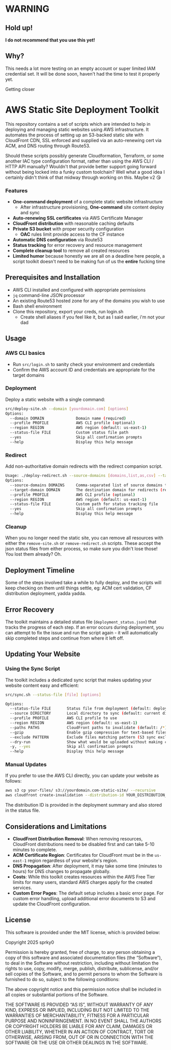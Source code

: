 # WARNING

## Hold up!
**I do not recommend that you use this yet!**

## Why?

This needs a lot more testing on an empty account or super limited IAM credential set.
It will be done soon, haven't had the time to test it properly yet.

Getting closer




# AWS Static Site Deployment Toolkit

This repository contains a set of scripts which are intended to help in deploying and 
managing static websites using AWS infrastructure. It automates the process of setting
up an S3-backed static site with CloudFront CDN, SSL enforced and supplied via an
auto-renewing cert via ACM, and DNS routing through Route53.

Should these scripts possibly generate Cloudformation, Terraform, or some another IAC type
configuration format, rather than using the AWS CLI / HTTP API manually?  Wouldn't that
provide better support going forward without being locked into a funky custom toolchain?  Well
what a good idea I certainly didn't think of that midway through working on this.  Maybe v2 😘


### Features

- **One-command deployment** of a complete static website infrastructure
    - After infrastructure provisioning, **One-command** site content deploy and sync
- **Auto-renewing SSL certificates** via AWS Certificate Manager
- **CloudFront distribution** with reasonable caching defaults
- **Private S3 bucket** with proper security configuration
   - **OAC** rules limit provide access to the CF instance
- **Automatic DNS configuration** via Route53
- **Status tracking** for error recovery and resource management
- **Complete cleanup tool** to remove all created resources
- **Limited humor** because honestly we are all on a deadline here people, a script toolkit doesn't need to be making fun of us the **entire** fucking time


## Prerequisites and Installation

- AWS CLI installed and configured with appropriate permissions
- `jq` command-line JSON processor
- An existing Route53 hosted zone for any of the domains you wish to use
- Bash shell environment
- Clone this repository, export your creds, run login.sh
    - Create shell aliases if you feel like it, but as I said earlier, i'm not your dad


## Usage

### AWS CLI basics

- Run `src/login.sh` to sanity check your environment and credentials
- Confirm the AWS account ID and credentials are appropriate for the target domains


### Deployment

Deploy a static website with a single command:

```bash
src/deploy-site.sh --domain [yourdomain.com] [options]
Options:
  --domain DOMAIN              Domain name (required)
  --profile PROFILE            AWS CLI profile (optional)
  --region REGION              AWS region (default: us-east-1)
  --status-file FILE           Custom status file path
  --yes                        Skip all confirmation prompts
  --help                       Display this help message

```

### Redirect

Add non-authoritative domain redirects with the redirect companion script.

```bash
Usage: ./deploy-redirect.sh --source-domains [domains,list,as,csv] --target-domain [domain]
Options:
  --source-domains DOMAINS     Comma-separated list of source domains to redirect (required)
  --target-domain DOMAIN       The destination domain for redirects (required)
  --profile PROFILE            AWS CLI profile (optional)
  --region REGION              AWS region (default: us-east-1)
  --status-file FILE           Custom path for status tracking file
  --yes                        Skip all confirmation prompts
  --help                       Display this help message

```


### Cleanup

When you no longer need the static site, you can remove all resources with either the
`remove-site.sh` or `remove-redirect.sh` scripts.  These accept the json status files from
either process, so make sure you didn't lose those!  You lost them already?  Oh.


## Deployment Timeline

Some of the steps involved take a while to fully deploy, and the scripts will keep checking on them
until things settle, eg: ACM cert validation, CF distribution deployment, yadda yadda.


## Error Recovery

The toolkit maintains a detailed status file (`deployment_status.json`) that tracks the progress of each step.
If an error occurs during deployment, you can attempt to fix the issue and run the script again - it will 
automatically skip completed steps and continue from where it left off.


## Updating Your Website

### Using the Sync Script

The toolkit includes a dedicated sync script that makes updating your website content easy and efficient:

```bash
src/sync.sh --status-file [file] [options]

Options:
  --status-file FILE       Status file from deployment (default: deployment_status.json)
  --source DIRECTORY       Local directory to sync (default: current directory)
  --profile PROFILE        AWS CLI profile to use
  --region REGION          AWS region (default: us-east-1)
  --paths PATHS            CloudFront paths to invalidate (default: /*)
  --gzip                   Enable gzip compression for text-based files
  --exclude PATTERN        Exclude files matching pattern (S3 sync exclude pattern)
  --dry-run                Show what would be uploaded without making changes
  -y, --yes                Skip all confirmation prompts
  --help                   Display this help message

```


### Manual Updates

If you prefer to use the AWS CLI directly, you can update your website as follows:

```bash
aws s3 cp your-files/ s3://yourdomain.com-static-site/ --recursive
aws cloudfront create-invalidation --distribution-id YOUR_DISTRIBUTION_ID --paths "/*"

```

The distribution ID is provided in the deployment summary and also stored in the status file.


## Considerations and Limitations

- **CloudFront Distribution Removal**: When removing resources, CloudFront distributions need to be disabled first and can take 5-10 minutes to complete.
- **ACM Certificate Region**: Certificates for CloudFront must be in the `us-east-1` region regardless of your website's region.
- **DNS Propagation**: After deployment, it may take some time (minutes to hours) for DNS changes to propagate globally.
- **Costs**: While this toolkit creates resources within the AWS Free Tier limits for many users, standard AWS charges apply for the created services.
- **Custom Error Pages**: The default setup includes a basic error page. For custom error handling, upload additional error documents to S3 and update the CloudFront configuration.


## License

This software is provided under the MIT license, which is provided below:

Copyright 2025 sprky0

Permission is hereby granted, free of charge, to any person obtaining a copy of this software and associated documentation files (the “Software”), to deal in the Software without restriction, including without limitation the rights to use, copy, modify, merge, publish, distribute, sublicense, and/or sell copies of the Software, and to permit persons to whom the Software is furnished to do so, subject to the following conditions:

The above copyright notice and this permission notice shall be included in all copies or substantial portions of the Software.

THE SOFTWARE IS PROVIDED “AS IS”, WITHOUT WARRANTY OF ANY KIND, EXPRESS OR IMPLIED, INCLUDING BUT NOT LIMITED TO THE WARRANTIES OF MERCHANTABILITY, FITNESS FOR A PARTICULAR PURPOSE AND NONINFRINGEMENT. IN NO EVENT SHALL THE AUTHORS OR COPYRIGHT HOLDERS BE LIABLE FOR ANY CLAIM, DAMAGES OR OTHER LIABILITY, WHETHER IN AN ACTION OF CONTRACT, TORT OR OTHERWISE, ARISING FROM, OUT OF OR IN CONNECTION WITH THE SOFTWARE OR THE USE OR OTHER DEALINGS IN THE SOFTWARE.


